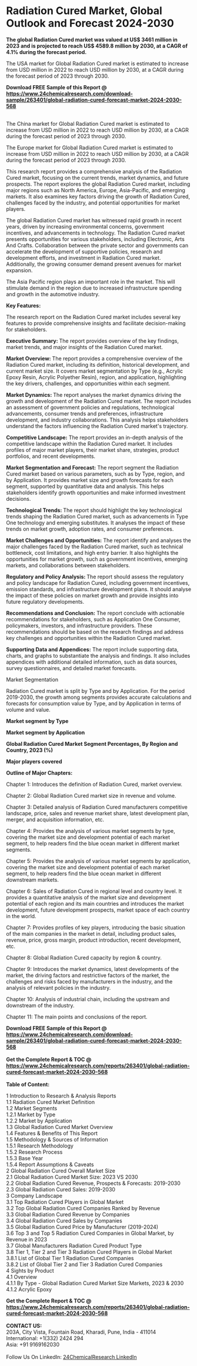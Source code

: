 <h1>Radiation Cured Market, Global Outlook and Forecast 2024-2030</h1><p><strong>The global Radiation Cured market was valued at US$ 3461 million in 2023 and is projected to reach US$ 4589.8 million by 2030, at a CAGR of 4.1% during the forecast period.</strong></p><p>
</p><p>The USA market for Global Radiation Cured market is estimated to increase from USD million in 2022 to reach USD million by 2030, at a CAGR during the forecast period of 2023 through 2030.</p><div><b>Download FREE Sample of this Report @ 
            <a href="https://www.24chemicalresearch.com/download-sample/263401/global-radiation-cured-forecast-market-2024-2030-568">
            https://www.24chemicalresearch.com/download-sample/263401/global-radiation-cured-forecast-market-2024-2030-568</a></b></div><br><p>
</p><p>The China market for Global Radiation Cured market is estimated to increase from USD million in 2022 to reach USD million by 2030, at a CAGR during the forecast period of 2023 through 2030.</p><p>
</p><p>The Europe market for Global Radiation Cured market is estimated to increase from USD million in 2022 to reach USD million by 2030, at a CAGR during the forecast period of 2023 through 2030.</p><p>
</p><p>This research report provides a comprehensive analysis of the Radiation Cured market, focusing on the current trends, market dynamics, and future prospects. The report explores the global Radiation Cured market, including major regions such as North America, Europe, Asia-Pacific, and emerging markets. It also examines key factors driving the growth of Radiation Cured, challenges faced by the industry, and potential opportunities for market players.</p><p>
The global Radiation Cured market has witnessed rapid growth in recent years, driven by increasing environmental concerns, government incentives, and advancements in technology. The Radiation Cured market presents opportunities for various stakeholders, including Electronic, Arts And Crafts. Collaboration between the private sector and governments can accelerate the development of supportive policies, research and development efforts, and investment in Radiation Cured market. Additionally, the growing consumer demand present avenues for market expansion.</p><p>
The Asia Pacific region plays an important role in the market. This will stimulate demand in the region due to increased infrastructure spending and growth in the automotive industry.</p><p>
<strong>Key Features:</strong></p><p>
The research report on the Radiation Cured market includes several key features to provide comprehensive insights and facilitate decision-making for stakeholders.</p><p>
<strong>Executive Summary: </strong>The report provides overview of the key findings, market trends, and major insights of the Radiation Cured market.</p><p>
<strong>Market Overview: </strong>The report provides a comprehensive overview of the Radiation Cured market, including its definition, historical development, and current market size. It covers market segmentation by Type (e.g., Acrylic Epoxy Resin, Acrylic Polyether Resin), region, and application, highlighting the key drivers, challenges, and opportunities within each segment.</p><p>
<strong>Market Dynamics: </strong>The report analyses the market dynamics driving the growth and development of the Radiation Cured market. The report includes an assessment of government policies and regulations, technological advancements, consumer trends and preferences, infrastructure development, and industry collaborations. This analysis helps stakeholders understand the factors influencing the Radiation Cured market's trajectory.</p><p>
<strong>Competitive Landscape:</strong> The report provides an in-depth analysis of the competitive landscape within the Radiation Cured market. It includes profiles of major market players, their market share, strategies, product portfolios, and recent developments.</p><p>
<strong>Market Segmentation and Forecast:</strong> The report segment the Radiation Cured market based on various parameters, such as by Type, region, and by Application. It provides market size and growth forecasts for each segment, supported by quantitative data and analysis. This helps stakeholders identify growth opportunities and make informed investment decisions.</p><p>
<strong>Technological Trends: </strong>The report should highlight the key technological trends shaping the Radiation Cured market, such as advancements in Type One technology and emerging substitutes. It analyses the impact of these trends on market growth, adoption rates, and consumer preferences.</p><p>
<strong>Market Challenges and Opportunities:</strong> The report identify and analyses the major challenges faced by the Radiation Cured market, such as technical bottleneck, cost limitations, and high entry barrier. It also highlights the opportunities for market growth, such as government incentives, emerging markets, and collaborations between stakeholders.</p><p>
<strong>Regulatory and Policy Analysis: </strong>The report should assess the regulatory and policy landscape for Radiation Cured, including government incentives, emission standards, and infrastructure development plans. It should analyse the impact of these policies on market growth and provide insights into future regulatory developments.</p><p>
<strong>Recommendations and Conclusion:</strong> The report conclude with actionable recommendations for stakeholders, such as Application One Consumer, policymakers, investors, and infrastructure providers. These recommendations should be based on the research findings and address key challenges and opportunities within the Radiation Cured market.</p><p>
<strong>Supporting Data and Appendices:</strong> The report include supporting data, charts, and graphs to substantiate the analysis and findings. It also includes appendices with additional detailed information, such as data sources, survey questionnaires, and detailed market forecasts.</p><p>
Market Segmentation</p><p>
Radiation Cured market is split by Type and by Application. For the period 2019-2030, the growth among segments provides accurate calculations and forecasts for consumption value by Type, and by Application in terms of volume and value.</p><p>
<strong>Market segment by Type</strong></p><p>
</p><p>
</p><p><strong>Market segment by Application</strong></p><p>
</p><p>
</p><p><strong>Global Radiation Cured Market Segment Percentages, By Region and Country, 2023 (%)</strong></p><p>
</p><p>
</p><p></p><p>
</p><p><strong>Major players covered</strong></p><p>
</p><p>
</p><p><strong>Outline of Major Chapters:</strong></p><p>
Chapter 1: Introduces the definition of Radiation Cured, market overview.</p><p>
Chapter 2: Global Radiation Cured market size in revenue and volume.</p><p>
Chapter 3: Detailed analysis of Radiation Cured manufacturers competitive landscape, price, sales and revenue market share, latest development plan, merger, and acquisition information, etc.</p><p>
Chapter 4: Provides the analysis of various market segments by type, covering the market size and development potential of each market segment, to help readers find the blue ocean market in different market segments.</p><p>
Chapter 5: Provides the analysis of various market segments by application, covering the market size and development potential of each market segment, to help readers find the blue ocean market in different downstream markets.</p><p>
Chapter 6: Sales of Radiation Cured in regional level and country level. It provides a quantitative analysis of the market size and development potential of each region and its main countries and introduces the market development, future development prospects, market space of each country in the world.</p><p>
Chapter 7: Provides profiles of key players, introducing the basic situation of the main companies in the market in detail, including product sales, revenue, price, gross margin, product introduction, recent development, etc.</p><p>
Chapter 8: Global Radiation Cured capacity by region &amp; country.</p><p>
Chapter 9: Introduces the market dynamics, latest developments of the market, the driving factors and restrictive factors of the market, the challenges and risks faced by manufacturers in the industry, and the analysis of relevant policies in the industry.</p><p>
Chapter 10: Analysis of industrial chain, including the upstream and downstream of the industry.</p><p>
Chapter 11: The main points and conclusions of the report.</p><div><b>Download FREE Sample of this Report @ 
            <a href="https://www.24chemicalresearch.com/download-sample/263401/global-radiation-cured-forecast-market-2024-2030-568">
            https://www.24chemicalresearch.com/download-sample/263401/global-radiation-cured-forecast-market-2024-2030-568</a></b></div><br><div><b>Get the Complete Report & TOC @ 
            <a href="https://www.24chemicalresearch.com/reports/263401/global-radiation-cured-forecast-market-2024-2030-568">
            https://www.24chemicalresearch.com/reports/263401/global-radiation-cured-forecast-market-2024-2030-568</a></b></div><br>
            <b>Table of Content:</b><p>1 Introduction to Research & Analysis Reports<br />
    1.1 Radiation Cured Market Definition<br />
    1.2 Market Segments<br />
        1.2.1 Market by Type<br />
        1.2.2 Market by Application<br />
    1.3 Global Radiation Cured Market Overview<br />
    1.4 Features & Benefits of This Report<br />
    1.5 Methodology & Sources of Information<br />
        1.5.1 Research Methodology<br />
        1.5.2 Research Process<br />
        1.5.3 Base Year<br />
        1.5.4 Report Assumptions & Caveats<br />
2 Global Radiation Cured Overall Market Size<br />
    2.1 Global Radiation Cured Market Size: 2023 VS 2030<br />
    2.2 Global Radiation Cured Revenue, Prospects & Forecasts: 2019-2030<br />
    2.3 Global Radiation Cured Sales: 2019-2030<br />
3 Company Landscape<br />
    3.1 Top Radiation Cured Players in Global Market<br />
    3.2 Top Global Radiation Cured Companies Ranked by Revenue<br />
    3.3 Global Radiation Cured Revenue by Companies<br />
    3.4 Global Radiation Cured Sales by Companies<br />
    3.5 Global Radiation Cured Price by Manufacturer (2019-2024)<br />
    3.6 Top 3 and Top 5 Radiation Cured Companies in Global Market, by Revenue in 2023<br />
    3.7 Global Manufacturers Radiation Cured Product Type<br />
    3.8 Tier 1, Tier 2 and Tier 3 Radiation Cured Players in Global Market<br />
        3.8.1 List of Global Tier 1 Radiation Cured Companies<br />
        3.8.2 List of Global Tier 2 and Tier 3 Radiation Cured Companies<br />
4 Sights by Product<br />
    4.1 Overview<br />
        4.1.1 By Type - Global Radiation Cured Market Size Markets, 2023 & 2030<br />
        4.1.2 Acrylic Epoxy</p><div><b>Get the Complete Report & TOC @ 
            <a href="https://www.24chemicalresearch.com/reports/263401/global-radiation-cured-forecast-market-2024-2030-568">
            https://www.24chemicalresearch.com/reports/263401/global-radiation-cured-forecast-market-2024-2030-568</a></b></div><br><b>CONTACT US:</b><br>
            203A, City Vista, Fountain Road, Kharadi, Pune, India - 411014<br>
            International: +1(332) 2424 294<br>
            Asia: +91 9169162030 <br><br>
            Follow Us On LinkedIn: <a href="https://www.linkedin.com/company/24chemicalresearch/">24ChemicalResearch LinkedIn</a>